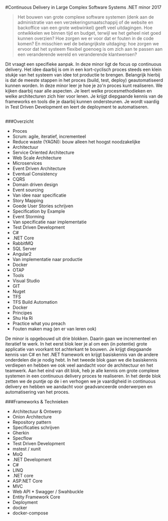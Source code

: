 #Continuous Delivery in Large Complex Software Systems
.NET minor 2017
> Het bouwen van grote complexe software systemen (denk aan de administratie van een verzekeringsmaatschappij of de website en backoffice van een grote webwinkel) geeft veel uitdagingen. Hoe ontwikkelen we binnen tijd en budget, terwijl we het geheel niet goed kunnen overzien? Hoe zorgen we er voor dat er fouten in de code komen? En misschien wel de belangrijkste uitdaging: hoe zorgen we ervoor dat het systeem flexibel goenoeg is om zich aan te passen aan een veranderende wereld en veranderende klantwensen?

Dit vraagt een specifieke aanpak. In deze minor ligt de focus op continuous delivery. Het idee daarbij is om in een kort-cyclisch proces steeds een klein stukje van het systeem van idee tot productie te brengen. Belangrijk hierbij is dat de meeste stappen in het proces (build, test, deploy) geautomatiseerd kunnen worden.
In deze minor leer je hoe je zo'n proces kunt realiseren. We kijken daarbij naar alle aspecten. Je leert welke procesmethodieken en welke architecturen zich hier voor lenen. Je krijgt diepgaande kennis van de frameworks en tools die je daarbij kunnen ondersteunen. Je wordt vaardig in Test Driven Development en leert de deployment te automatiseren.

##
###Overzicht
* Proces
 * Scrum: agile, iteratief, incrementeel
 * Reduce waste (YAGNI): bouw alleen het hoogst noodzakelijke
* Architectuur
 * Service Oriented Architecture
 * Web Scale Architecture
  * Microservices
  * Event Driven Architecture
  * Eventual Consistency
  * CQRS
  * Domain driven design
  * Event sourcing
* Van idee naar specificatie
 * Story Mapping
 * Goede User Stories schrijven
 * Specification by Example
 * Event Storming
* Van specificatie naar implementatie
 * Test Driven Development
 * C#
 * .NET Core
 * RabbitMQ
 * SQL Server
 * Angular2
* Van implementatie naar productie
 * Docker
 * OTAP
* Tools
 * Visual Studio
 * GIT
 * Nuget
 * TFS
 * TFS Build Automation
 * Docker
* Principes
 * Shu Ha Ri
 * Practice what you preach
 * Fouten maken mag (en er van leren ook)

De minor is opgebouwd uit drie blokken. Daarin gaan we incrementeel en iteratief te werk.
In het eerst blok leer je al om een (in potentie) grote applicatie van voorkant tot achterkant te bouwen. Je krijgt diepgaande kennis van C# en het .NET framework en krijgt basiskennis van de andere onderdelen die je nodig hebt.
In het tweede blok gaan we die basiskennis verdiepen en hebben we ook veel aandacht voor de architectuur en het teamwerk. Aan het eind van dit blok, heb je alle kennis om grote complexe systemen in een continuous delivery proces te realiseren.
In het derde blok zetten we de puntje op de i en verhogen we je vaardigheid in continuous delivery en hebben we aandacht voor geadvanceerde onderwerpen en automatisering van het proces.

###Frameworks & Technieken
* Architectuur & Ontwerp
 * Onion Architecture
 * Repository pattern
* Specificaties schrijven
 * Gherkin
 * Specflow
* Test Driven Development
 * mstest / xunit
 * MoQ
* .NET Development
 * C#
 * LINQ
 * .NET core
  * ASP.NET Core
   * MVC
   * Web API
    * Swagger / Swahbuckle
  * Entity Framework Core
* Deployment
 * docker
 * docker-compose
